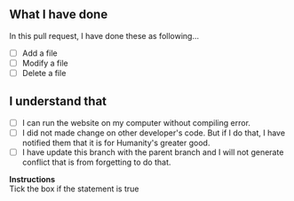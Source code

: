 ## What I have done
In this pull request, I have done these as following...

- [ ] Add a file
- [ ] Modify a file
- [ ] Delete a file

## I understand that 

- [ ] I can run the website on my computer without compiling error.
- [ ] I did not made change on other developer's code. But if I do that, I have notified them that it is for Humanity's greater good.
- [ ] I have update this branch with the parent branch and I will not generate conflict that is from forgetting to do that.

**Instructions**<br>
Tick the box if the statement is true
